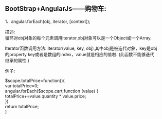 ## BootStrap+AngularJs——购物车:
1、angular.forEach(obj, iterator, [context]);

描述:<br>
循环对obj对象的每个元素调用iterator,obj对象可以是一个Object或一个Array.

Iterator函数调用方法: iterator(value, key, obj),其中obj是被迭代对象，key是obj的property key或者是数组的index，value就是相应的值啦. (此函数不能够迭代继承的属性.)

例子:

 $scope.totalPrice=function(){<br>
    var totalPrice=0;<br>
    angular.forEach($scope.cart,function (value) {<br>
        totalPrice+=value.quantity * value.price;<br>
    })<br>
    return totalPrice;<br>
}

